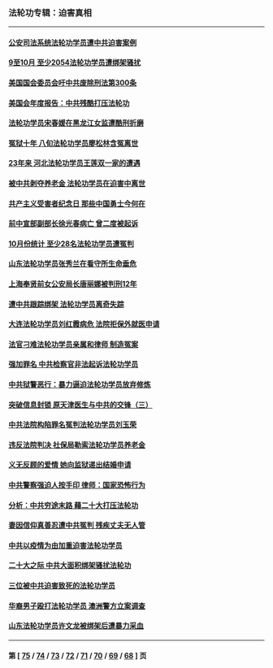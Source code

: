 ### 法轮功专辑：迫害真相
---
#### [公安司法系统法轮功学员遭中共迫害案例](../../pages/nf4379/n13869580.md?11220430) 
#### [9至10月 至少2054法轮功学员遭绑架骚扰](../../pages/nf4379/n13867111.md?11220430) 
#### [美国国会委员会吁中共废除刑法第300条](../../pages/nf4379/n13868121.md?11220430) 
#### [美国会年度报告：中共残酷打压法轮功](../../pages/nf4379/n13867408.md?11220430) 
#### [法轮功学员宋春媛在黑龙江女监遭酷刑折磨](../../pages/nf4379/n13865630.md?11220430) 
#### [冤狱十年 八旬法轮功学员廖松林含冤离世](../../pages/nf4379/n13864239.md?11220430) 
#### [23年来 河北法轮功学员王莲双一家的遭遇](../../pages/nf4379/n13863330.md?11220430) 
#### [被中共剥夺养老金 法轮功学员在迫害中离世](../../pages/nf4379/n13861877.md?11220430) 
#### [共产主义受害者纪念日 那些中国勇士今何在](../../pages/nf4379/n13861994.md?11220430) 
#### [前中宣部副部长徐光春病亡 曾二度被起诉](../../pages/nf4379/n13857638.md?11220430) 
#### [10月份统计 至少28名法轮功学员遭冤判](../../pages/nf4379/n13861128.md?11220430) 
#### [山东法轮功学员张秀兰在看守所生命垂危](../../pages/nf4379/n13860281.md?11220430) 
#### [上海奉贤前女公安局长唐丽娜被判刑12年](../../pages/nf4379/n13859528.md?11220430) 
#### [遭中共跟踪绑架 法轮功学员离奇失踪](../../pages/nf4379/n13856504.md?11220430) 
#### [大连法轮功学员刘红霞病危 法院拒保外就医申请](../../pages/nf4379/n13856678.md?11220430) 
#### [法官刁难法轮功学员亲属和律师 制造冤案](../../pages/nf4379/n13853873.md?11220430) 
#### [强加罪名 中共检察官非法起诉法轮功学员](../../pages/nf4379/n13852456.md?11220430) 
#### [中共狱警恶行：暴力逼迫法轮功学员放弃修炼](../../pages/nf4379/n13851207.md?11220430) 
#### [突破信息封锁 原天津医生与中共的交锋（三）](../../pages/nf4379/n13849718.md?11220430) 
#### [中共法院构陷罪名冤判法轮功学员刘玉荣](../../pages/nf4379/n13850139.md?11220430) 
#### [违反法院判决 社保局勒索法轮功学员养老金](../../pages/nf4379/n13847343.md?11220430) 
#### [义无反顾的爱情 她向监狱递出结婚申请](../../pages/nf4379/n13849716.md?11220430) 
#### [中共警察强迫人按手印 律师：国家恐怖行为](../../pages/nf4379/n13848797.md?11220430) 
#### [分析：中共穷途末路 藉二十大打压法轮功](../../pages/nf4379/n13847577.md?11220430) 
#### [妻因信仰真善忍遭中共冤判 残疾丈夫无人管](../../pages/nf4379/n13844598.md?11220430) 
#### [中共以疫情为由加重迫害法轮功学员](../../pages/nf4379/n13845591.md?11220430) 
#### [二十大之际 中共大面积绑架骚扰法轮功](../../pages/nf4379/n13846381.md?11220430) 
#### [三位被中共迫害致死的法轮功学员](../../pages/nf4379/n13843974.md?11220430) 
#### [华裔男子殴打法轮功学员 澳洲警方立案调查](../../pages/nf4379/n13843606.md?11220430) 
#### [山东法轮功学员许文龙被绑架后遭暴力采血](../../pages/nf4379/n13842524.md?11220430) 

---
#### 第 [ [75](./75.md?11220430) / [74](./74.md?11220430) / [73](./73.md?11220430) / [72](./72.md?11220430) / [71](./71.md?11220430) / [70](./70.md?11220430) / [69](./69.md?11220430) / [68](./68.md?11220430) ] 页

